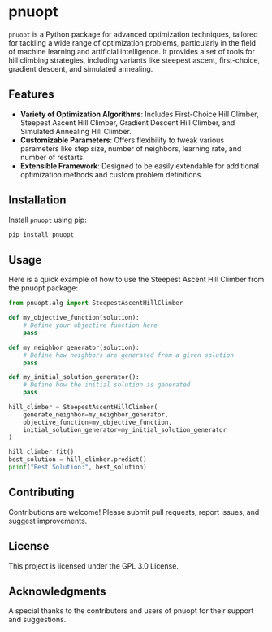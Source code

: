 # pnuopt

`pnuopt` is a Python package for advanced optimization techniques, tailored for tackling a wide range of optimization problems, particularly in the field of machine learning and artificial intelligence. It provides a set of tools for hill climbing strategies, including variants like steepest ascent, first-choice, gradient descent, and simulated annealing.

## Features

- **Variety of Optimization Algorithms**: Includes First-Choice Hill Climber, Steepest Ascent Hill Climber, Gradient Descent Hill Climber, and Simulated Annealing Hill Climber.
- **Customizable Parameters**: Offers flexibility to tweak various parameters like step size, number of neighbors, learning rate, and number of restarts.
- **Extensible Framework**: Designed to be easily extendable for additional optimization methods and custom problem definitions.

## Installation

Install `pnuopt` using pip:

```bash
pip install pnuopt
```

## Usage
Here is a quick example of how to use the Steepest Ascent Hill Climber from the pnuopt package:

```python
from pnuopt.alg import SteepestAscentHillClimber

def my_objective_function(solution):
    # Define your objective function here
    pass

def my_neighbor_generator(solution):
    # Define how neighbors are generated from a given solution
    pass

def my_initial_solution_generator():
    # Define how the initial solution is generated
    pass

hill_climber = SteepestAscentHillClimber(
    generate_neighbor=my_neighbor_generator,
    objective_function=my_objective_function,
    initial_solution_generator=my_initial_solution_generator
)

hill_climber.fit()
best_solution = hill_climber.predict()
print("Best Solution:", best_solution)
```

## Contributing
Contributions are welcome! Please submit pull requests, report issues, and suggest improvements.

## License
This project is licensed under the GPL 3.0 License.

## Acknowledgments
A special thanks to the contributors and users of pnuopt for their support and suggestions.